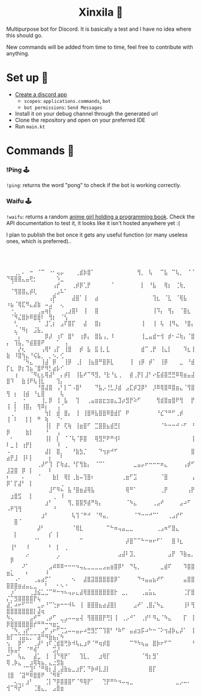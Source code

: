 <p style="text-align: center;">
  <h1 style="text-align: center;">Xinxila 🐹</h1>

Multipurpose bot for Discord. It is basically a test and I have no idea where this should go.

New commands will be added from time to time, feel free to contribute with anything.

# Set up 🔧
  - [Create a discord app](https://discord.com/developers/docs/getting-started)
    - ```scopes```: ```applications.commands```, ```bot```
    - ```bot permissions```: ```Send Messages```
  - Install it on your debug channel through the generated url
  - Clone the repository and open on your preferred IDE
  - Run ```main.kt```

# Commands 🤖
### !Ping 🕹️
```!ping```: returns the word "pong" to check if the bot is working correctly.

### Waifu 🕹️
```!waifu```: returns a random [anime girl holding a programming book](https://github.com/feijoes/AnimeGirls-with-Books-API).
Check the API documentation to test it, it looks like it isn't hosted anywhere yet :(

I plan to publish the bot once it gets any useful function (or many useless ones, which is preferred)..
</br>
</br>
</br>
</br>

⠀⠀⢀⡀⠄⠀⠒⠀⠈⠉⠀⠐⠂⢤⡤⠀⠀⠀⢀⣾⡷⣿⠁⠀⠀⠀⠀⠀⠀⠀⠀⠀⠀⠀⢻⡀⠀⢧⠀⠀⠉⣧⠀⠉⢧⡀⠀⠈⠈⠙⢿⣿⣿⣄⣤⢟⡂⠀⠀⠀⠀⠀⠱⣀⠀
⠀⠈⠀⠀⠀⠀⠀⠀⠀⠀⠀⠀⢠⡞⠀⠀⠀⢀⡾⡿⢁⡟⠀⠀⠀⠀⠀⠈⠀⠀⠀⠀⠀⠀⠀⡇⠀⠘⣧⠀⠀⢿⡆⠀⢈⢷⡀⠀⠀⠀⠈⢻⣿⣿⣄⡾⢇⠀⠀⠀⠀⢀⣠⠧⠁
⠀⠀⠀⠀⠀⠀⠀⠀⠀⠀⠀⢠⡟⠀⠀⠀⠀⣼⣿⠁⢸⠀⠀⣴⠀⠀⠀⠀⠀⠀⠀⠀⠀⠀⠀⠀⠀⠀⢹⣆⠀⠈⣇⠀⠈⢿⣧⠀⠀⠰⣦⠈⢿⣏⠻⣄⣼⣷⠀⠤⣠⠁⠀⢄⠀
⠀⠐⡀⠀⠀⠀⠀⠀⢀⣤⢶⡏⠀⠀⠀⢀⣰⣿⠇⠀⢸⠀⠀⣿⠀⠀⠀⠀⠀⠀⠀⠀⠀⠀⠀⠀⠀⠀⢸⠹⡄⠀⢻⡄⠀⠈⣿⣆⠀⠀⠈⠻⣌⣿⡷⠿⣿⣿⠇⠀⢻⡆⠀⠈⢣
⠀⠀⢃⠀⠀⠀⠀⠀⠈⠀⣸⢁⡆⠀⣠⠏⣿⡏⠀⠀⣼⠀⠀⣿⡆⠀⠀⠀⠀⠀⠀⠀⠀⠀⠀⢸⠀⠀⢸⠀⢧⠀⢸⠻⣄⠀⠘⣿⡄⠀⠀⣄⠈⠻⡆⠀⣨⣧⡀⠀⠀⠀⠀⠀⠀
⠀⠀⠈⡄⠀⠀⠀⠀⠀⠀⡿⡼⠀⢰⠏⠀⣿⠃⠀⢰⡿⡄⠀⣿⣧⢠⡀⠸⠀⠀⠀⠀⠀⠀⠀⢸⣀⣤⣾⠒⢺⠀⡾⠂⠬⢷⡄⠈⣿⡄⠀⢹⣧⡀⠙⣾⣿⣿⠟⠀⠀⠀⠁⠀⢠
⠀⠀⠀⡜⢆⠀⠀⠀⠀⢠⢿⠃⢠⡏⠀⢸⣿⠀⠀⡾⠀⣧⠀⣯⢸⡀⣇⠀⠀⠀⠀⠀⠀⠀⠀⣾⠉⢀⡟⠀⢸⣄⡇⠀⠀⠀⠹⣆⢸⣷⠀⠸⣿⢳⣄⠘⢮⣧⡀⠀⡀⠢⡀⢊⠀
⠀⠀⠀⠀⠈⠳⣄⠀⠀⢸⣼⠀⡿⠀⠀⢸⡿⠀⢀⡇⠀⢸⣦⣿⠛⣿⡿⣇⠀⠀⠀⠀⢸⠀⢰⡿⠀⡾⠁⠀⢸⡿⠀⠀⠀⣀⠀⠘⣾⡏⣆⠀⡿⡆⢹⣦⠈⣿⠟⠻⡃⣴⡧⠊⠀
⠀⠀⢰⠀⠀⠀⠈⠻⣆⣆⢿⣼⠃⠀⡄⡾⡇⠀⢸⣧⠞⠉⠻⣻⡀⠘⣗⠘⣆⢀⠀⠀⣾⢀⡟⡇⣸⠃⠔⣯⣾⣿⣛⣛⠿⢿⣶⣤⣼⣿⠹⠀⠀⣷⢸⠟⢧⢸⣇⠀⠀⠀⢹⡄⠀
⠀⠀⠀⠀⠀⠀⠀⠀⠘⣿⣼⣿⠀⢠⠃⡇⠉⠠⣿⠃⠀⠀⠀⠙⣧⡠⢘⣃⡸⣾⠀⣠⣏⡾⣹⡿⠃⠀⡸⠿⢿⣿⠿⣿⣶⣄⠈⢻⣿⢻⠀⡆⠀⢸⣾⠀⠘⣆⣿⠀⠀⠀⠀⢧⠀
⠀⠀⡀⠀⠐⠀⠀⠀⠀⢸⡀⡿⠀⢸⠀⣧⠀⠀⢹⠀⠀⢀⣤⣶⣶⣖⣲⣶⣄⣹⡴⣻⡟⠵⠋⠀⠀⠀⠀⢻⣾⣿⣶⣿⠟⢻⠀⠀⡟⢸⠀⡇⠀⢸⣿⡄⠀⢻⠿⡆⠀⠀⢠⠈⠀
⠀⢀⠁⠀⠀⠀⠀⠀⠀⠀⢳⡇⠀⣾⠀⣿⡄⠀⢸⠀⢸⣿⠿⣧⣿⣿⠿⣿⣾⡏⠀⠟⠀⠀⠀⠀⠀⠀⠀⠘⣎⠙⠛⠋⢀⡾⠀⠀⠀⢸⠀⠇⠀⠀⡇⡇⠀⠛⠀⢷⠀⠀⠈⠂⠀
⠀⠀⠀⠀⠀⠀⠀⠀⠀⠀⢸⡇⠀⡟⠀⢏⢷⠀⢸⣶⣿⠋⠀⣉⣿⣿⣦⣾⣛⡇⠀⠀⠀⠀⠀⠀⠀⠀⠀⠀⠈⠓⠒⠒⠚⠐⠋⠀⠘⡿⠀⠀⠀⠀⣷⡇⠀⠀⠀⠘⠀⠀⢠⠀⠀
⠀⠂⠀⠀⠀⠀⠀⠀⠀⠀⢸⡇⠀⡇⠀⠈⠈⢧⠈⡿⣿⠀⠀⢿⣻⡛⠟⠛⢺⠇⠀⠀⠀⠀⠀⠀⠀⠀⠀⠀⠀⠀⠀⠀⠀⠀⠀⠀⢸⠇⣀⢸⠀⢰⡟⡇⠀⠀⠀⠀⠀⠀⠸⠀⢀
⠠⠀⠀⠀⠀⠀⠀⠀⠀⠀⣼⡇⠀⣿⡀⠀⠀⠘⣷⣳⡈⠀⠀⠀⠙⢲⡶⠚⠋⠀⠀⠀⠀⠀⠀⠀⠀⠀⠀⠀⠀⠀⠀⠀⠀⠀⠀⠀⣿⣴⡟⣸⠀⢸⠇⡇⠀⠀⠀⠀⡆⠀⠀⠃⠀
⠀⠀⠀⠀⠀⠀⠀⠀⢀⡼⠋⢹⠀⡏⢷⣴⡀⠘⡏⢻⣷⡄⠀⠈⠉⠁⠀⠀⠀⠀⠀⠀⠀⣀⣤⡤⠖⠒⠒⠒⠶⣄⠀⠀⠀⠀⢠⡾⠋⣸⣽⣿⠀⡿⠀⡇⠀⠀⠀⠀⠇⠀⠀⠀⠀
⠆⠀⠀⠀⠄⠀⠀⠀⠈⠀⠀⠀⣷⡇⠀⢿⡇⢀⣷⠤⢹⣿⠆⠀⠀⠀⠀⠀⠀⠀⢀⣶⠋⣩⠀⠀⠀⠀⠀⠀⠈⣿⠀⠀⠀⠀⠀⠀⢠⡿⠁⡏⣼⠃⠀⡇⠀⠀⠀⠀⠀⠀⠀⢀⠀
⠀⠀⠀⠀⠀⠀⠀⠀⠀⠀⠀⣸⠋⠻⠦⠀⣧⠘⣿⣶⣼⢿⣧⠀⠀⠀⠀⠀⠀⠀⠀⢿⠛⠁⠀⠀⠀⠀⠀⠀⢀⡟⠀⠀⠀⠀⠀⢠⡟⠀⣰⣿⣫⠀⠀⡇⠀⠀⠀⠀⠀⢀⠀⠸⠀
⠀⠀⠀⠀⠀⠀⠀⠀⠀⠀⣰⠃⠀⠀⠀⠀⢻⡀⣿⣿⡻⣾⠛⢷⡄⠀⠀⠀⠀⠀⠀⠈⠳⣄⠀⠀⠀⠀⢀⣠⠞⠀⠀⠀⠀⣠⠴⠋⠀⠠⠟⢹⢻⠀⠀⠀⠀⠀⠀⠀⠀⠘⠀⠀⠀
⠀⠀⠀⠀⠀⠀⠀⠀⠀⣰⠃⠀⠀⠀⠀⠀⠀⢧⢹⠈⠛⠚⠀⠈⠻⣤⡀⠀⠀⠀⠀⠀⠀⠈⠙⠒⠒⠚⠉⠁⠀⠀⢀⣠⡞⠋⠀⠀⠀⠀⠀⣿⠈⠀⠀⠀⠀⠀⠀⠀⠀⠀⠀⠀⠀
⠀⠀⠀⠀⠀⠀⠀⠀⡼⠃⠀⠀⠀⠀⠀⠀⠀⠈⢿⣇⠀⠀⠀⠀⠀⠀⠉⠓⠶⢤⣤⣀⣀⠀⠀⠀⠀⠀⠀⢀⣠⠶⠋⣿⣄⠀⠀⠀⠀⠀⠀⡇⠀⠀⠀⠀⠀⠀⠀⠀⡎⠀⡇⠀⠀
⠀⠀⠀⠀⠀⠀⠀⠈⠁⠀⠀⠀⠀⠀⠀⠀⠀⠀⠀⠉⠀⠀⠀⠀⠀⠀⠀⠀⠀⠀⠀⡼⣿⠉⠉⠓⠒⠶⠖⠋⠁⠀⠀⣿⠸⣆⠀⠀⠀⠀⢸⠃⠀⠀⠸⠀⠀⠀⠀⠀⠃⠀⡇⠀⢀
⠀⠀⠀⠀⠀⡠⠀⠀⠀⠀⠀⠀⠀⢀⠀⠀⠀⠀⠀⠀⠀⠀⠀⠀⠀⠀⠀⠀⠀⣠⣼⠇⣹⡀⠀⠀⠀⠀⠀⠀⠀⠀⣠⡟⠀⠹⣷⣤⡀⠀⡿⠀⠀⠀⠀⠀⠀⠀⠀⠀⠀⠀⠁⠀⠀
⠀⠀⠀⠀⠜⠁⠀⠀⠀⠀⠀⣠⠾⠿⠿⠒⠒⠒⠲⢤⣄⣀⣀⣀⣀⣠⣤⣶⣿⡿⠃⠀⠙⢧⡀⠀⠀⠀⠀⠀⣀⣾⠏⠀⠀⠀⠹⣿⣿⣶⣅⠀⠀⠀⠆⠀⠀⠀⠀⠸⠀⠀⠀⠀⠀
⠀⠀⠠⠂⠀⠀⠀⢀⣤⣴⡋⠁⠀⠀⠀⠀⠀⠢⠀⠀⣼⣿⣽⣿⣿⣿⣿⣿⡿⠁⠀⠀⠀⠀⠙⠲⣤⣤⣦⠞⠋⠀⠀⠀⠀⠀⣤⣿⣿⣿⣿⣿⣶⣴⣤⣄⣀⠀⠀⠃⠀⠀⠂⠢⠐
⠀⡰⠁⠀⠀⠀⢀⣸⣮⣁⣈⠉⠛⠒⠲⠦⢤⡤⣄⣼⢿⣿⣿⣿⣿⣿⣿⣿⡗⠀⣀⡀⠀⠀⠀⢀⣤⣥⣄⠀⠀⠀⠀⠀⠀⠀⢈⡏⣿⡌⡉⣻⣿⣿⣿⣿⡟⢦⠀⠀⠀⠀⠀⠀⠀
⣼⡁⠴⠖⠋⠉⠉⠀⣀⡤⠘⠉⢑⡶⠒⠒⠺⠧⠀⢸⠀⣿⣿⣿⣦⣴⣼⣿⡇⠀⠀⠀⠀⣠⠞⠁⢀⣿⡌⠳⣄⠀⠀⠀⠀⠀⢸⠇⢻⣿⣿⣿⣿⣿⣿⣿⡇⣼⢶⠀⠀⠀⠀⠀⠀
⠳⢄⠀⠀⠀⠀⣠⠞⠉⠀⢀⡴⠋⠀⣀⣠⠤⠤⣤⢼⠀⢻⣿⣿⣿⡟⢛⡇⢸⠀⢀⡠⠚⠁⠀⢀⡞⠃⠻⣄⠈⠳⣄⠀⠀⠀⡏⠀⢸⡿⣿⣿⣿⣿⣿⣿⡞⠛⠛⠒⠲⣶⣂⠈⠁
⠀⠈⠳⡀⢠⡞⠁⠀⠀⣠⠋⢠⠖⠋⢉⣡⠤⠤⣤⡤⠴⣛⣻⡋⠉⢹⣿⠃⠘⠷⠋⠀⣤⣴⣲⡯⠴⠓⠒⠈⠕⢲⣼⡷⣄⡼⠁⠀⢸⣷⡏⠉⢩⣭⣍⡉⠉⣽⠛⠻⣷⣦⡌⠳⠀
⢢⠀⠀⡿⠋⠀⠀⢀⡼⠃⢰⠏⢈⣾⣿⢛⡷⠺⢧⣄⣰⠟⠈⠛⢶⡾⣿⠀⠀⠀⠀⠀⠉⠙⠳⢦⣤⠀⣿⡷⠖⠋⠉⠀⠀⠀⠀⠀⠘⢸⣧⣤⠏⠀⠈⠛⢾⠁⠀⠀⠀⣩⡜⠀⠀
⠒⠁⠀⢧⣄⠀⠀⣼⣁⠀⢸⠀⢸⠙⢿⡟⠁⠀⠀⢹⣇⡀⠀⠀⣰⢿⡏⠀⠀⠀⠀⠀⠀⠀⠀⠈⢻⡆⣻⠁⠀⠀⠀⠀⠀⠀⠀⠀⠀⢿⢀⡷⣄⠀⠀⣰⢿⢷⣦⡀⣄⣐⣻⣷⠀
⠀⠀⠀⠀⠈⠉⣹⠃⠈⠛⢿⡆⣸⢀⣼⣷⣦⣀⣰⡟⡁⠙⡷⠾⣇⣸⡇⠀⠀⠀⠀⠀⠀⠀⠀⠀⠀⣿⡏⠀⠀⠀⠀⠀⠀⠀⠀⠀⠀⢸⣿⠀⠈⣽⠛⠿⣿⣿⠟⠀⠈⠻⠿⠁⠀
⠀⠀⢄⣀⡀⣰⠃⠀⠀⠀⢈⡇⠙⡿⣿⣿⣿⠋⠈⠻⢿⡟⠁⠀⠀⢙⡟⠛⠓⠲⠤⢤⣀⠀⠀⠀⠀⠀⠀⠀⠀⠀⠀⠀⣀⡠⠤⠄⠀⢺⠉⠻⡞⠁⠀⠀⢈⣿⣄⡀⠀⣠⣿⣶⠀